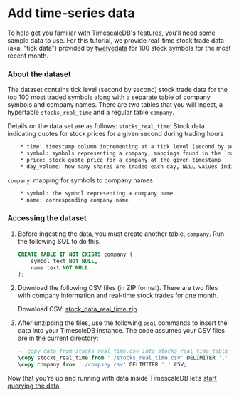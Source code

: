 # Add time-series data

To help get you familiar with TimescaleDB's features, you’ll need some
sample data to use. For this tutorial, we provide real-time 
stock trade data (aka. "tick data") provided by [twelvedata][twelve-data] for 100 stock symbols for the most recent month. 

### About the dataset

The dataset contains tick level (second by second) stock trade data for the top 100 most traded symbols along with a separate table of company symbols and company names. 
There are two tables that you will ingest, a hypertable `stocks_real_time` and a regular table `company`. 

Details on the data set are as follows:
`stocks_real_time`: Stock data indicating quotes for stock prices for a given second during trading hours

```bash
    * time: timestamp column incrementing at a tick level (second by second)
    * symbol: symbols representing a company, mappings found in the `company` table
    * price: stock quote price for a company at the given timestamp
    * day_volume: how many shares are traded each day, NULL values indicate the market is closed
```

`company`: mapping for symbols to company names

```bash
    * symbol: the symbol representing a company name
    * name: corresponding company name
```

<procedure>

### Accessing the dataset

1.  Before ingesting the data, you must create another table, `company`. Run the 
    following SQL to do this. 

    ```sql
    CREATE TABLE IF NOT EXISTS company (
        symbol text NOT NULL,
        name text NOT NULL
    );
    ```

1.  Download the following CSV files (in ZIP format). There are two files with company information and real-time stock trades for one month.

    Download CSV: <tag type="download">[stock_data_real_time.zip](https://s3.amazonaws.com/assets.timescale.com/docs/downloads/)</tag>

1.  After unzipping the files, use the following `psql` commands to insert the data into your 
    TimescleDB instance. The code assumes your CSV files are in the current directory:

    ```sql
    -- copy data from stocks_real_time.csv into stocks_real_time table
    \copy stocks_real_time from './stocks_real_time.csv' DELIMITER ',' CSV;
    \copy company from './compsny.csv' DELIMITER ',' CSV;
    ```

</procedure>

Now that you’re up and running with data inside TimescaleDB let’s [start querying the data][query-data].


[twelve-data]: https://twelvedata.com/
[script-twelve-data]: /
[query-data]: /getting-started/query-data/